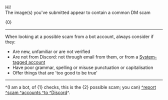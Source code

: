 Hi!  
The image(s) you've submitted appear to contain a common DM scam

{0}



- - -

When looking at a possible scam from a bot account, always consider if they:

- Are new, unfamiliar or are not verified
- Are not from Discord: not through email from them, or from a [System-tagged account](https://support.discordapp.com/hc/en-us/articles/360036118732)
- Have poor grammar, spelling or misuse punctuation or capitalisation
- Offer things that are 'too good to be true'

- - -

^(I am a bot, of {1} checks, this is the {2} possible scam; you can) [^report ^scam ^accounts ^to ^Discord](https://support.discordapp.com/hc/en-us/articles/360000291932-How-to-Properly-Report-Issues-to-Trust-Safety)^.